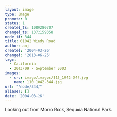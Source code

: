 ```yaml
---
layout: image
type: image
promote: 0
status: 1
created_ts: 1080280707
changed_ts: 1372159358
node_id: 344
title: 01042 Windy Road
author: anj
created: '2004-03-26'
changed: '2013-06-25'
tags:
  - California
  - 2003/09 - September 2003
images:
  - src: image/images/110_1042-344.jpg
    name: 110_1042-344.jpg
url: "/node/344/"
aliases: []
date: '2004-03-26'
---
```

Looking out from Morro Rock, Sequoia National Park.
